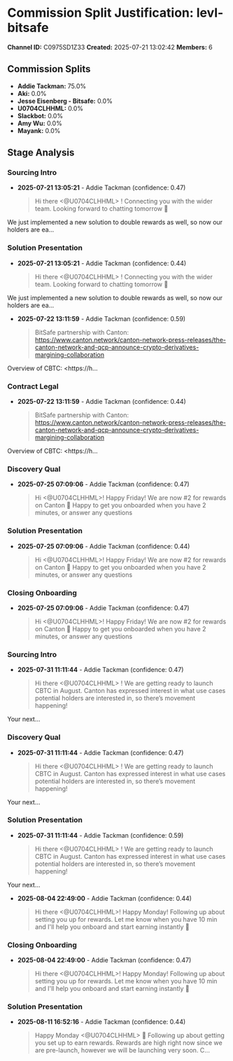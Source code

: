 # Commission Split Justification: levl-bitsafe

**Channel ID:** C0975SD1Z33
**Created:** 2025-07-21 13:02:42
**Members:** 6

## Commission Splits

- **Addie Tackman:** 75.0%
- **Aki:** 0.0%
- **Jesse Eisenberg - Bitsafe:** 0.0%
- **U0704CLHHML:** 0.0%
- **Slackbot:** 0.0%
- **Amy Wu:** 0.0%
- **Mayank:** 0.0%

## Stage Analysis

### Sourcing Intro

- **2025-07-21 13:05:21** - Addie Tackman (confidence: 0.47)
  > Hi there <@U0704CLHHML> ! Connecting you with the wider team. Looking forward to chatting tomorrow :handshake: 

We just implemented a new solution to double rewards as well, so now our holders are ea...

### Solution Presentation

- **2025-07-21 13:05:21** - Addie Tackman (confidence: 0.44)
  > Hi there <@U0704CLHHML> ! Connecting you with the wider team. Looking forward to chatting tomorrow :handshake: 

We just implemented a new solution to double rewards as well, so now our holders are ea...

- **2025-07-22 13:11:59** - Addie Tackman (confidence: 0.59)
  > BitSafe partnership with Canton: <https://www.canton.network/canton-network-press-releases/the-canton-network-and-qcp-announce-crypto-derivatives-margining-collaboration>

Overview of CBTC: <https://h...

### Contract Legal

- **2025-07-22 13:11:59** - Addie Tackman (confidence: 0.44)
  > BitSafe partnership with Canton: <https://www.canton.network/canton-network-press-releases/the-canton-network-and-qcp-announce-crypto-derivatives-margining-collaboration>

Overview of CBTC: <https://h...

### Discovery Qual

- **2025-07-25 07:09:06** - Addie Tackman (confidence: 0.47)
  > Hi <@U0704CLHHML>! Happy Friday! We are now #2 for rewards on Canton :raised_hands: Happy to get you onboarded when you have 2 minutes, or answer any questions

### Solution Presentation

- **2025-07-25 07:09:06** - Addie Tackman (confidence: 0.44)
  > Hi <@U0704CLHHML>! Happy Friday! We are now #2 for rewards on Canton :raised_hands: Happy to get you onboarded when you have 2 minutes, or answer any questions

### Closing Onboarding

- **2025-07-25 07:09:06** - Addie Tackman (confidence: 0.47)
  > Hi <@U0704CLHHML>! Happy Friday! We are now #2 for rewards on Canton :raised_hands: Happy to get you onboarded when you have 2 minutes, or answer any questions

### Sourcing Intro

- **2025-07-31 11:11:44** - Addie Tackman (confidence: 0.47)
  > Hi there <@U0704CLHHML> ! We are getting ready to launch CBTC in August. Canton has expressed interest in what use cases potential holders are interested in, so there’s movement happening! 

Your next...

### Discovery Qual

- **2025-07-31 11:11:44** - Addie Tackman (confidence: 0.47)
  > Hi there <@U0704CLHHML> ! We are getting ready to launch CBTC in August. Canton has expressed interest in what use cases potential holders are interested in, so there’s movement happening! 

Your next...

### Solution Presentation

- **2025-07-31 11:11:44** - Addie Tackman (confidence: 0.59)
  > Hi there <@U0704CLHHML> ! We are getting ready to launch CBTC in August. Canton has expressed interest in what use cases potential holders are interested in, so there’s movement happening! 

Your next...

- **2025-08-04 22:49:00** - Addie Tackman (confidence: 0.44)
  > Hi there <@U0704CLHHML>! Happy Monday! Following up about setting you up for rewards. Let me know when you have 10 min and I'll help you onboard and start earning instantly :raised_hands:

### Closing Onboarding

- **2025-08-04 22:49:00** - Addie Tackman (confidence: 0.47)
  > Hi there <@U0704CLHHML>! Happy Monday! Following up about setting you up for rewards. Let me know when you have 10 min and I'll help you onboard and start earning instantly :raised_hands:

### Solution Presentation

- **2025-08-11 16:52:16** - Addie Tackman (confidence: 0.44)
  > Happy Monday <@U0704CLHHML> :slightly_smiling_face: Following up about getting you set up to earn rewards. Rewards are high right now since we are pre-launch, however we will be launching very soon. C...

